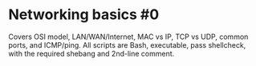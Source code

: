 # Networking basics #0

Covers OSI model, LAN/WAN/Internet, MAC vs IP, TCP vs UDP, common ports, and ICMP/ping.
All scripts are Bash, executable, pass shellcheck, with the required shebang and 2nd-line comment.

